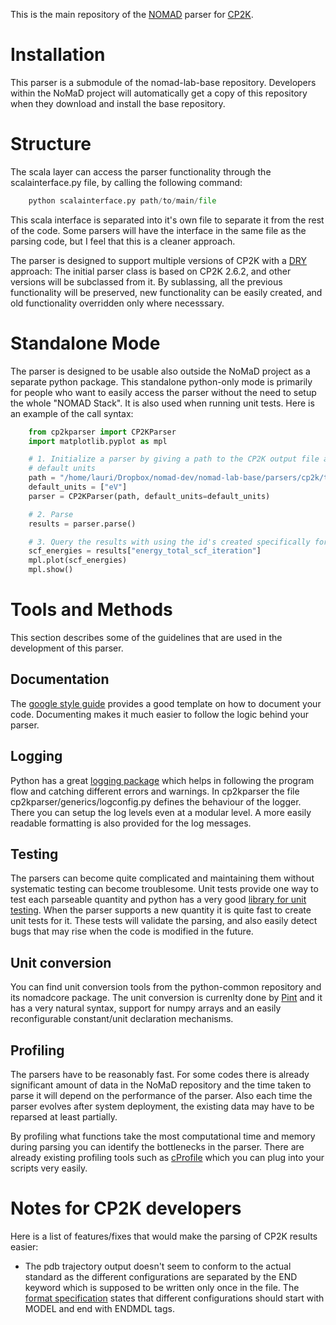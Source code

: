 This is the main repository of the [NOMAD](http://nomad-lab.eu) parser for
[CP2K](https://www.cp2k.org/).

# Installation
This parser is a submodule of the nomad-lab-base repository. Developers within
the NoMaD project will automatically get a copy of this repository when they
download and install the base repository.

# Structure
The scala layer can access the parser functionality through the
scalainterface.py file, by calling the following command:

```python
    python scalainterface.py path/to/main/file
```

This scala interface is separated into it's own file to separate it from the
rest of the code. Some parsers will have the interface in the same file as the
parsing code, but I feel that this is a cleaner approach.

The parser is designed to support multiple versions of CP2K with a [DRY](https://en.wikipedia.org/wiki/Don%27t_repeat_yourself)
approach: The initial parser class is based on CP2K 2.6.2, and other versions
will be subclassed from it. By sublassing, all the previous functionality will
be preserved, new functionality can be easily created, and old functionality
overridden only where necesssary.

# Standalone Mode
The parser is designed to be usable also outside the NoMaD project as a
separate python package. This standalone python-only mode is primarily for
people who want to easily access the parser without the need to setup the whole
"NOMAD Stack". It is also used when running unit tests. Here is an example of
the call syntax:

```python
    from cp2kparser import CP2KParser
    import matplotlib.pyplot as mpl

    # 1. Initialize a parser by giving a path to the CP2K output file and a list of
    # default units
    path = "/home/lauri/Dropbox/nomad-dev/nomad-lab-base/parsers/cp2k/test/unittests/cp2k_2.6.2/energy_force/unittest.out"
    default_units = ["eV"]
    parser = CP2KParser(path, default_units=default_units)

    # 2. Parse
    results = parser.parse()

    # 3. Query the results with using the id's created specifically for NOMAD.
    scf_energies = results["energy_total_scf_iteration"]
    mpl.plot(scf_energies)
    mpl.show()
```

# Tools and Methods
This section describes some of the guidelines that are used in the development
of this parser.

## Documentation
The [google style
guide](https://google.github.io/styleguide/pyguide.html?showone=Comments#Comments)
provides a good template on how to document your code.  Documenting makes it
much easier to follow the logic behind your parser.

## Logging
Python has a great [logging
package](https://docs.python.org/2/library/logging.html) which helps in
following the program flow and catching different errors and warnings. In
cp2kparser the file cp2kparser/generics/logconfig.py defines the behaviour of
the logger. There you can setup the log levels even at a modular level. A more
easily readable formatting is also provided for the log messages.

## Testing
The parsers can become quite complicated and maintaining them without
systematic testing can become troublesome. Unit tests provide one way to
test each parseable quantity and python has a very good [library for
unit testing](https://docs.python.org/2/library/unittest.html). When the parser
supports a new quantity it is quite fast to create unit tests for it. These
tests will validate the parsing, and also easily detect bugs that may rise when
the code is modified in the future.

## Unit conversion
You can find unit conversion tools from the python-common repository and its
nomadcore package.  The unit conversion is currenlty done by
[Pint](https://pint.readthedocs.org/en/0.6/) and it has a very natural syntax,
support for numpy arrays and an easily reconfigurable constant/unit declaration
mechanisms.

## Profiling
The parsers have to be reasonably fast. For some codes there is already
significant amount of data in the NoMaD repository and the time taken to parse
it will depend on the performance of the parser. Also each time the parser
evolves after system deployment, the existing data may have to be reparsed at
least partially.

By profiling what functions take the most computational time and memory during
parsing you can identify the bottlenecks in the parser. There are already
existing profiling tools such as
[cProfile](https://docs.python.org/2/library/profile.html#module-cProfile)
which you can plug into your scripts very easily.

# Notes for CP2K developers
Here is a list of features/fixes that would make the parsing of CP2K results
easier:
 - The pdb trajectory output doesn't seem to conform to the actual standard as
   the different configurations are separated by the END keyword which is
   supposed to be written only once in the file. The [format
   specification](http://www.wwpdb.org/documentation/file-format) states that
   different configurations should start with MODEL and end with ENDMDL tags.
